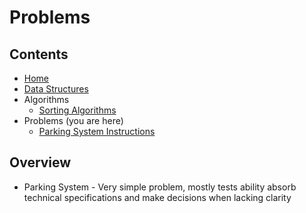 # Problems

## Contents
* [Home](https://github.com/LearningRiven/AlgorithmPractice/tree/main/README.md)
* [Data Structures](https://github.com/LearningRiven/AlgorithmPractice/tree/main/src/main/java/org/algomonster/datastructures/README.md)
* Algorithms
    * [Sorting Algorithms](https://github.com/LearningRiven/AlgorithmPractice/tree/main/src/main/java/org/algomonster/algorithms/sort/README.md)
* Problems (you are here)
  * [Parking System Instructions](https://github.com/LearningRiven/AlgorithmPractice/tree/main/src/main/java/org/algomonster/problems/instructions/ParkingSystem.md)

## Overview

* Parking System - Very simple problem, mostly tests ability absorb technical specifications and make decisions when lacking clarity